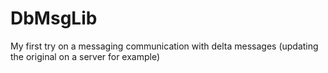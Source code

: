 # DbMsgLib
My first try on a messaging communication with delta messages (updating the original on a server for example)
